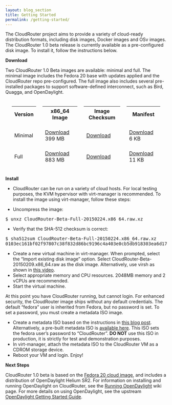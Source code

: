 ```yaml
---
layout: blog_section
title: Getting Started
permalink: /getting-started/
---
```


The CloudRouter project aims to provide a variety of cloud-ready distribution formats, including disk images, Docker images and OSv images. The CloudRouter 1.0 beta release is currently available as a pre-configured disk image. To install it, follow the instructions below.

**Download**

Two CloudRouter 1.0 Beta images are available: minimal and full. The minimal image includes the Fedora 20 base with updates applied and the CloudRouter repo pre-configured. The full image also includes several pre-installed packages to support software-defined interconnect, such as Bird, Quagga, and OpenDaylight.

<table style="border-spacing: 20px; border-collapse: separate;">
    <tbody>
        <tr>
            <th>Version</th>
            <th>x86_64 Image</th>
            <th>Image Checksum</th>
            <th>Manifest</th>
        </tr>
        <tr>
            <td>Minimal</td>
            <td><a href="{{ site.baseurl }}/repo/beta/images/CloudRouter-Beta-Minimal-20150224.x86_64.raw.xz">Download</a> 399 MB</td>
            <td><a href="{{ site.baseurl }}/repo/beta/images/CloudRouter-Beta-Minimal-20150224.checksum.txt">Download</a></td>
            <td><a href="{{ site.baseurl }}/repo/beta/images/CloudRouter-Beta-Minimal-20150224.manifest.txt">Download</a> 6 KB</td>
        </tr>
        <tr>
        <td>Full</td>
            <td><a href="{{ site.baseurl }}/repo/beta/images/CloudRouter-Beta-Full-20150224.x86_64.raw.xz">Download</a> 883 MB</td>
            <td><a href="{{ site.baseurl }}/repo/beta/images/CloudRouter-Beta-Full-20150224.checksum.txt">Download</a></td>
            <td><a href="{{ site.baseurl }}/repo/beta/images/CloudRouter-Beta-Full-20150224.manifest.txt">Download</a> 11 KB</td>
        </tr>
    </tbody>
</table>


**Install**

<ul>
<li>CloudRouter can be run on a variety of cloud hosts. For local testing purposes, 
the KVM hypervisor with virt-manager is recommended. To install the image using virt-manager, follow these steps:</li>
</ul>

* Uncompress the image:

<pre>$ unxz CloudRouter-Beta-Full-20150224.x86_64.raw.xz</pre>

* Verify that the SHA-512 checksum is correct:

<pre>$ sha512sum CloudRouter-Beta-Full-20150224.x86_64.raw.xz
0103ec161bf02f97807c38f832d86bc9196c4a403e0cb5db918303ea6d175e21e437d80644b64670edac7524be7272ed96badfa6db2fb12ec5fac46c5f6841ff  CloudRouter-Beta-Full-20150224.x86_64.raw.xz</pre>

* Create a new virtual machine in virt-manager. When prompted, select the &#8220;Import existing disk image&#8221; option. Select CloudRouter-Beta-20150209.x86_64.raw as the disk image. Alternatively, use virsh as shown in [this video](http://youtu.be/ISUJaYv0hg8).
* Select appropriate memory and CPU resources. 2048MB memory and 2 vCPUs are recommended.
* Start the virtual machine.

At this point you have CloudRouter running, but cannot login. For enhanced security, the CloudRouter image ships without any default credentials. The default &#8220;fedora&#8221; user is inherited from Fedora, but no password is set. To set a password, you must create a metadata ISO image.

* Create a metadata ISO based on the instructions in [this blog post](https://www.technovelty.org//linux/running-cloud-images-locally.html). Alternatively, a pre-built metadata ISO is [available here](http://cloudrouter.org/repo/beta/images/cr-init.iso). This ISO sets the fedora user&#8217;s password to &#8220;CloudRouter&#8221;. **DO NOT** use this ISO in production, it is strictly for test and demonstration purposes.
* In virt-manager, attach the metadata ISO to the CloudRouter VM as a CDROM storage device.
* Reboot your VM and login. Enjoy!

**Next Steps**

CloudRouter 1.0 beta is based on the [Fedora 20 cloud image](https://getfedora.org/en/cloud/), and includes a distribution of OpenDaylight Helium SR2. For information on installing and running OpenDaylight on CloudRouter, see the [Running OpenDaylight](http://wiki.cloudrouter.org/index.php/Running_OpenDaylight) wiki page. For more details on using OpenDaylight, see the upstream [OpenDaylight Getting Started Guide](http://www.opendaylight.org/resources/getting-started-guide).
